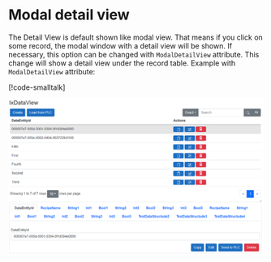 # Modal detail view

The Detail View is default shown like modal view. That means if you click on some record, the modal window with a detail view will be shown. If necessary, this option can be changed with `ModalDetailView` attribute. This change will show a detail view under the record table. Example with `ModalDetailView` attribute:

[!code-smalltalk[](../app/ix-blazor/librarytemplate.blazor/Pages/Testing.razor?name=Modal)]

![Not Modal detail view](assets/NotModalDetailView.png)
